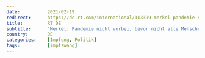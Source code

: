 ```yaml
---
date:          2021-02-19
redirect:      https://de.rt.com/international/113399-merkel-pandemie-nicht-vorbei-bevor/
title:         RT DE
subtitle:      'Merkel: Pandemie nicht vorbei, bevor nicht alle Menschen auf der Welt geimpft sind'
country:       DE
categories:    [Impfung, Politik]
tags:          [impfzwang]
---
```


